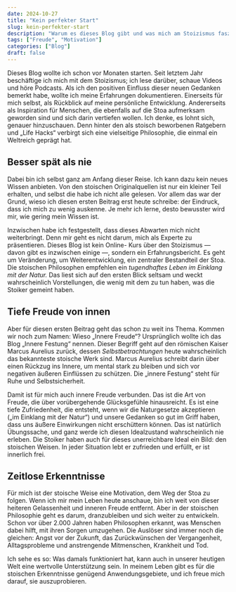 ```yaml
---
date: 2024-10-27
title: "Kein perfekter Start"
slug: kein-perfekter-start
description: "Warum es dieses Blog gibt und was mich am Stoizismus fasziniert"
tags: ["Freude", "Motivation"]
categories: ["Blog"]
draft: false
---
```


Dieses Blog wollte ich schon vor Monaten starten. Seit letztem Jahr beschäftige ich 
mich mit dem Stoizismus; ich lese darüber, schaue Videos und höre Podcasts. Als ich den 
positiven Einfluss dieser neuen Gedanken bemerkt habe, wollte ich meine Erfahrungen 
dokumentieren. Einerseits für mich selbst, als Rückblick auf meine persönliche 
Entwicklung. Andererseits als Inspiration für Menschen, die ebenfalls auf die Stoa 
aufmerksam geworden sind und sich darin vertiefen wollen. Ich denke, es lohnt sich, 
genauer hinzuschauen. Denn hinter den als stoisch beworbenen Ratgebern und „Life Hacks“ 
verbirgt sich eine vielseitige Philosophie, die einmal ein Weltreich geprägt hat.

## Besser spät als nie 

Dabei bin ich selbst ganz am Anfang dieser Reise. Ich kann dazu kein neues Wissen 
anbieten. Von den stoischen Originalquellen ist nur ein kleiner Teil erhalten, und 
selbst die habe ich nicht alle gelesen. Vor allem das war der Grund, wieso ich diesen 
ersten Beitrag erst heute schreibe: der Eindruck, dass ich mich zu wenig auskenne. Je 
mehr ich lerne, desto bewusster wird mir, wie gering mein Wissen ist. 

Inzwischen habe ich festgestellt, dass dieses Abwarten mich nicht weiterbringt. Denn 
mir geht es nicht darum, mich als Experte zu präsentieren. Dieses Blog ist kein Online-
Kurs über den Stoizismus — davon gibt es inzwischen einige —, sondern ein 
Erfahrungsbericht. Es geht um Veränderung, um Weiterentwicklung, ein zentraler 
Bestandteil der Stoa. Die stoischen Philosophen empfehlen ein *tugendhaftes Leben im 
Einklang mit der Natur.* Das liest sich auf den ersten Blick seltsam und weckt 
wahrscheinlich Vorstellungen, die wenig mit dem zu tun haben, was die Stoiker gemeint 
haben. 

## Tiefe Freude von innen 

Aber für diesen ersten Beitrag geht das schon zu weit ins Thema. Kommen wir noch zum 
Namen: Wieso „Innere Freude“? Ursprünglich wollte ich das Blog „Innere Festung“ nennen. 
Dieser Begriff geht auf den römischen Kaiser Marcus Aurelius zurück, dessen 
*Selbstbetrachtungen* heute wahrscheinlich das bekannteste stoische Werk sind. Marcus 
Aurelius schreibt darin über einen Rückzug ins Innere, um mental stark zu bleiben und 
sich vor negativen äußeren Einflüssen zu schützen. Die „innere Festung“ steht für Ruhe 
und Selbstsicherheit.

Damit ist für mich auch innere Freude verbunden. Das ist die Art von Freude, die über 
vorübergehende Glücksgefühle hinausreicht. Es ist eine tiefe Zufriedenheit, die 
entsteht, wenn wir die Naturgesetze akzeptieren („im Einklang mit der Natur“) und 
unsere Gedanken so gut im Griff haben, dass uns äußere Einwirkungen nicht erschüttern 
können. Das ist natürlich Übungssache, und ganz werde ich diesen Idealzustand 
wahrscheinlich nie erleben. Die Stoiker haben auch für dieses unerreichbare Ideal ein 
Bild: den stoischen Weisen. In jeder Situation lebt er zufrieden und erfüllt, er ist 
innerlich frei.

## Zeitlose Erkenntnisse 

Für mich ist der stoische Weise eine Motivation, dem Weg der Stoa zu folgen. Wenn ich 
mir mein Leben heute anschaue, bin ich weit von dieser heiteren Gelassenheit und 
inneren Freude entfernt. Aber in der stoischen Philosophie geht es darum, dranzubleiben 
und sich weiter zu entwickeln. Schon vor über 2.000 Jahren haben Philosophen erkannt, 
was Menschen dabei hilft, mit ihren Sorgen umzugehen. Die Auslöser sind immer noch die 
gleichen: Angst vor der Zukunft, das Zurückwünschen der Vergangenheit, Alltagsprobleme 
und anstrengende Mitmenschen, Krankheit und Tod. 

Ich sehe es so: Was damals funktioniert hat, kann auch in unserer heutigen Welt eine 
wertvolle Unterstützung sein. In meinem Leben gibt es für die stoischen Erkenntnisse 
genügend Anwendungsgebiete, und ich freue mich darauf, sie auszuprobieren.